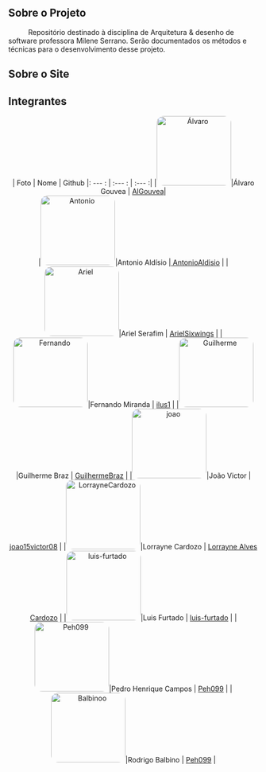 ## Sobre o Projeto
<p style="text-indent: 40px; align="justify"> Repositório destinado à disciplina de Arquitetura & desenho de software professora  Milene Serrano.
Serão documentados os métodos e técnicas para o desenvolvimento desse projeto.</p>

## Sobre o Site
<p style="text-indent: 40px; align = "justify">   </p>

## Integrantes 

<center>


| Foto | Nome | Github 
|: --- : | :--- : | :--- :|
|<img width="150px" height = "140px"  style="border-radius:10%" src="https://github.com/AlGouvea.png" alt="Álvaro ">|Álvaro Gouvea | <a href="https://github.com/AlGouvea">AlGouvea</a>|  
|<img width="150px" height = "140px"  style="border-radius:10%" src="https://github.com/AntonioAldisio.png" alt="Antonio">|Antonio Aldísio |<a href="https://github.com/AntonioAldisio"> AntonioAldisio</a> | 
|<img width="150px" height = "140px"  style="border-radius:10%" src="https://github.com/ArielSixwings.png" alt="Ariel ">|Ariel Serafim | <a href="https://github.com/ArielSixwings"> ArielSixwings</a> | 
|<img width="150px" height = "140px"  style="border-radius:10%" src="https://github.com/ilus1.png" alt="Fernando ">|Fernando Miranda  | <a href="https://github.com/ilus1"> ilus1</a> | 
|<img width="150px" height = "140px"  style="border-radius:10%" src="https://github.com/GuilhermeBraz.png" alt="Guilherme ">|Guilherme Braz  | <a href="https://github.com/GuilhermeBraz"> GuilhermeBraz</a> | 
|<img width="150px" height = "140px"  style="border-radius:10%" src="https://github.com/joao15victor08.png" alt="joao ">|João Victor  | <a href="https://github.com/joao15victor08"> joao15victor08</a> | 
|<img width="150px" height = "140px"  style="border-radius:10%" src="https://github.com/LorrayneCardozo.png" alt="LorrayneCardozo ">|Lorrayne  Cardozo  | <a href="https://github.com/LorrayneCardozo"> Lorrayne Alves Cardozo</a> | 
|<img width="150px" height = "140px"  style="border-radius:10%" src="https://github.com/luis-furtado.png" alt="luis-furtado ">|Luis Furtado | <a href="https://github.com/luis-furtado"> luis-furtado</a> | 
|<img width="150px" height = "140px"  style="border-radius:10%" src="https://github.com/Peh099.png" alt="Peh099 ">|Pedro Henrique  Campos | <a href="https://github.com/Peh099"> Peh099</a> | 
|<img width="150px" height = "140px"  style="border-radius:10%" src="https://github.com/Balbinoo.png" alt="Balbinoo ">|Rodrigo Balbino | <a href="https://github.com/Balbinoo"> Peh099</a> | 

</center>




